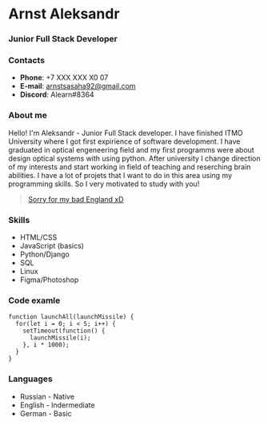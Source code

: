 # Arnst Aleksandr

### Junior Full Stack Developer

### Contacts

- **Phone**: +7 XXX XXX X0 07
- **E-mail**: arnstsasaha92@gmail.com
- **Discord**: Alearn#8364

### About me

Hello! I'm Aleksandr - Junior Full Stack developer. I have finished ITMO University where I got first expirience of software development. I have graduated in optical engeneering field and my first programms were about design optical systems with using python. After university I change direction of my interests and start working in field of teaching and reserching brain abilities. I have a lot of projets that I want to do in this area using my programming skills. So I very motivated to study with you!

> [Sorry for my bad England xD](https://www.youtube.com/watch?v=nk7Cj209GQg)

### Skills

- HTML/CSS
- JavaScript \(basics\)
- Python/Django
- SQL
- Linux
- Figma/Photoshop

### Code examle

```
function launchAll(launchMissile) {
  for(let i = 0; i < 5; i++) {
    setTimeout(function() {
      launchMissile(i);
    }, i * 1000);
  }
}
```

### Languages

- Russian - Native
- English - Indermediate
- German - Basic
